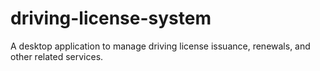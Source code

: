 # driving-license-system
A desktop application to manage driving license issuance, renewals, and other related services.
